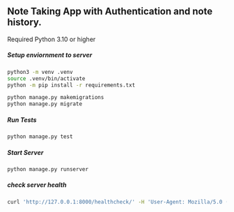 ## Note Taking App with Authentication and note history.
Required Python 3.10 or higher

##### Setup enviornment to server

```bash
python3 -m venv .venv
source .venv/bin/activate
python -m pip install -r requirements.txt

python manage.py makemigrations
python manage.py migrate
```
##### Run Tests
```bash
python manage.py test
```

##### Start Server
```bash
python manage.py runserver
```
##### check server health
```bash
curl 'http://127.0.0.1:8000/healthcheck/' -H 'User-Agent: Mozilla/5.0 (X11; Linux x86_64; rv:122.0) Gecko/20100101 Firefox/122.0' -H 'Accept: text/html,application/xhtml+xml,application/xml;q=0.9,image/avif,image/webp,*/*;q=0.8' -H 'Accept-Language: en-US,en;q=0.5' -H 'Accept-Encoding: gzip, deflate, br' -H 'Connection: keep-alive' -H 'Upgrade-Insecure-Requests: 1' -H 'Sec-Fetch-Dest: document' -H 'Sec-Fetch-Mode: navigate' -H 'Sec-Fetch-Site: cross-site' -H 'Pragma: no-cache' -H 'Cache-Control: no-cache'
```


